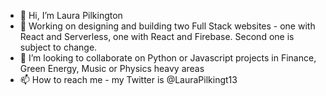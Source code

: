 - 👋 Hi, I’m Laura Pilkington
- 🌱 Working on designing and building two Full Stack websites - one with React and Serverless, one with React and Firebase. Second one is subject to change. 
- 💞️ I’m looking to collaborate on Python or Javascript projects in Finance, Green Energy, Music or Physics heavy areas
- 📫 How to reach me - my Twitter is @LauraPilkingt13


